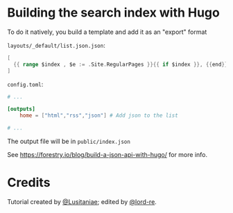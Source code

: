 # Building the search index with Hugo

To do it natively, you build a template and add it as an "export" format

`layouts/_default/list.json.json`:

```go
[
  {{ range $index , $e := .Site.RegularPages }}{{ if $index }}, {{end}}{{ dict "title" .Title "url" .Permalink "body" .Plain | jsonify }}{{end}}
]
```

`config.toml`:

```toml
# ...

[outputs]
    home = ["html","rss","json"] # Add json to the list

# ...
```

The output file will be in `public/index.json`

See https://forestry.io/blog/build-a-json-api-with-hugo/ for more info.

# Credits

Tutorial created by [@Lusitaniae](https://github.com/Lusitaniae); edited by [@lord-re](https://github.com/lord-re).
